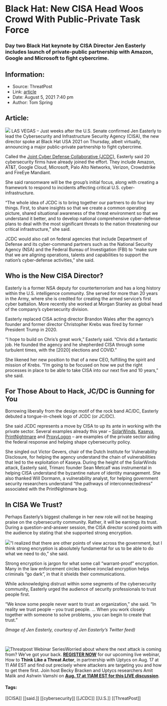 # Black Hat: New CISA Head Woos Crowd With Public-Private Task Force
### Day two Black Hat keynote by CISA Director Jen Easterly includes launch of private-public partnership with Amazon, Google and Microsoft to fight cybercrime. 

## Information:
+ Source: ThreatPost
+ Link: [article](https://kasperskycontenthub.com/threatpost-global/?p=168426)
+ Date: August 5, 2021  7:40 pm
+ Author: Tom Spring


## Article:
![](https://media.threatpost.com/wp-content/uploads/sites/103/2021/08/05182254/director-easterly-image.jpg)
LAS VEGAS – Just weeks after the U.S. Senate confirmed Jen Easterly to lead the Cybersecurity and Infrastructure Security Agency (CISA), the new director spoke at Black Hat USA 2021 on Thursday, albeit virtually, announcing a major public-private partnership to fight cybercrime.


Called the [Joint Cyber Defense Collaborative (JCDC)](https://www.cisa.gov/news/2021/08/05/cisa-launches-new-joint-cyber-defense-collaborative), Easterly said 20 cybersecurity firms have already joined the effort. They include Amazon, AT&T, Google Cloud, Microsoft, Palo Alto Networks, Verizon, Crowdstrike and FireEye Mandiant.


She said ransomware will be the group’s initial focus, along with creating a framework to respond to incidents affecting critical U.S. cyber-infrastructure.



“The whole idea of JCDC is to bring together our partners to do four key things. First, to share insights so that we create a common operating picture, shared situational awareness of the threat environment so that we understand it better, and to develop national comprehensive cyber-defense plans to deal with the most significant threats to the nation threatening our critical infrastructure,” she said.


JCDC would also call on federal agencies that include Department of Defense and its cyber-command partners such as the National Security Agency (NSA) and the Federal Bureau of Investigation (FBI) to “make sure that we are aligning operations, talents and capabilities to support the nation’s cyber-defense activities,” she said.


**Who is the New CISA Director?**
---------------------------------


Easterly is a former NSA deputy for counterterrorism and has a long history within the U.S. intelligence community. She served for more than 20 years in the Army, where she is credited for creating the armed service’s first cyber battalion. More recently she worked at Morgan Stanley as global head of the company’s cybersecurity division.


Easterly replaced CISA acting director Brandon Wales after the agency’s founder and former director Christopher Krebs was fired by former President Trump in 2020.


“I hope to build on Chris’s great work,” Easterly said. “Chris did a fantastic job. He founded the agency and he shepherded CISA through some turbulent times, with the [2020] elections and COVID.”


She likened her new position to that of a new CEO, fulfilling the spirit and mission of Krebs. “I’m going to be focused on how we put the right processes in place to be able to take CISA into our next five and 10 years,” she said.


**For Those About to Hack, JC/DC is Gunning for You**
-----------------------------------------------------


Borrowing liberally from the design motif of the rock band AC/DC, Easterly debuted a tongue-in-cheek logo of JCDC (or JC/DC).


She said JCDC represents a move by CISA to up its ante in working with the private sector. Several examples already this year – [SolarWinds](https://threatpost.com/solarwinds-hack-seismic-shift/165758/), [Kaseya](https://threatpost.com/kaseya-universal-decryptor-revil-ransomware/168070/), [PrintNightmare](https://threatpost.com/microsoft-emergency-patch-printnightmare/167578/) and [ProxyLogon](https://threatpost.com/microsoft-exchange-servers-proxylogon-patching/165001/) – are examples of the private sector aiding the federal response and helping shape cybersecurity policy.


She singled out Victor Gevers, chair of the Dutch Institute for Vulnerability Disclosure, for helping the agency understand the chain of vulnerabilities that led to the exploitation of Kaseya. During the height of the SolarWinds attack, Easterly said, Trimarc founder Sean Metcalf was instrumental in helping CISA understand the byzantine nature of identity management. She also thanked Will Dormann, a vulnerability analyst, for helping government security researchers understand “the pathways of interconnectedness” associated with the PrintNightmare bug.


**In CISA We Trust?**
---------------------


Perhaps Easterly’s biggest challenge in her new role will not be heaping praise on the cybersecurity community. Rather, it will be earnings its trust. During a question-and-answer session, the CISA director scored points with the audience by stating that she supported strong encryption.


![](https://media.threatpost.com/wp-content/uploads/sites/103/2021/08/05183022/BH_video-300x188.jpg)“I realized that there are other points of view across the government, but I think strong encryption is absolutely fundamental for us to be able to do what we need to do,” she said.


Strong encryption is jargon for what some call “warrant-proof” encryption. Many in the law enforcement circles believe ironclad encryption helps criminals “go dark”, in that it shields their communications.


While acknowledging distrust within some segments of the cybersecurity community, Easterly urged the audience of security professionals to trust people first.


“We know some people never want to trust an organization,” she said. “In reality we trust people – you trust people. … When you work closely together with someone to solve problems, you can begin to create that trust.”


*(Image of Jen Easterly, courtesy of Jen Easterly’s Twitter feed)*


 


![Threatpost Webinar Series ](https://media.threatpost.com/wp-content/uploads/sites/103/2021/07/27093135/threatpost-webinar-300x51.jpg)Worried about where the next attack is coming from? We’ve got your back. **[REGISTER NOW](https://threatpost.com/webinars/how-to-think-like-a-threat-actor/?utm_source=ART&utm_medium=ART&utm_campaign=August_Uptycs_Webinar)** for our upcoming live webinar, How to **Think Like a Threat Actor**, in partnership with Uptycs on Aug. 17 at 11 AM EST and find out precisely where attackers are targeting you and how to get there first. Join host Becky Bracken and Uptycs researchers Amit Malik and Ashwin Vamshi on **[Aug. 17 at 11AM EST for this LIVE discussion](https://threatpost.com/webinars/how-to-think-like-a-threat-actor/?utm_source=ART&utm_medium=ART&utm_campaign=August_Uptycs_Webinar)**.




#### Tags:
[[CISA]] [[said.]] [[cybersecurity]] [[JCDC]] [[U.S.]] [[ThreatPost]]
